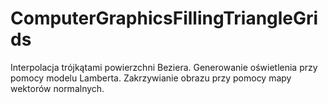 # ComputerGraphicsFillingTriangleGrids
Interpolacja trójkątami powierzchni Beziera. Generowanie oświetlenia przy pomocy modelu Lamberta. Zakrzywianie obrazu przy pomocy mapy wektorów normalnych.  

